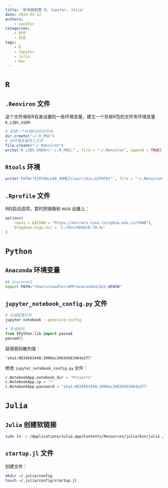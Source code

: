 ```yaml
---
title: '新电脑配置 R, Jupyter, Julia'
date: 2020-05-12
authors:
    - noodler
categories:
    - 软件
    - 日志
tags:
    - R
    - Jupyter
    - Julia
    - Mac
---
```


# `R`

## `.Renviron` 文件

这个文件保存R自身设置的一些环境变量，建立一个存放R包的文件夹环境变量 `R_LIBS_USER`:

``` r
# 新建一个存放R包的文件夹
dir.create("~/.R_PKG")
# 将环境变量写入文件
file.create("~/.Renviron")
write('R_LIBS_USER=\"~/.R_PKG\"', file = "~/.Renviron", append = TRUE)
```

## `Rtools` 环境

``` r
write('PATH="${RTOOLS40_HOME}\\usr\\bin;${PATH}"', file = "~/.Renviron", append = TRUE)
```

## `.Rprofile` 文件

R的启动选项，暂时把镜像和 `HUGO` 设置上：

``` r
options(
    repos = c(CRAN = "https://mirrors.tuna.tsinghua.edu.cn/CRAN"),
    blogdown.hugo.dir = 'C:/Env/HUGO/0.70.0/'
)
```


# `Python`

## `Anaconda` 环境变量

``` zsh
## Anaconda3
export PATH="/Users/noodler/APP/anaconda3/bin:$PATH"
```

## `jupyter_notebook_config.py` 文件

``` bash
# 生成配置文件
jupyter notebook --generate-config
```

``` python
# 生成密码
from IPython.lib import passwd
passwd()
```

获得密码散列值：

`'sha1:0834563448:3900ac34634563464a377'`

修改 `jupyter_notebook_config.py` 文件：

``` python
c.NotebookApp.notebook_dir = 'Projects'
c.NotebookApp.ip = '*'
c.NotebookApp.password = 'sha1:0834563448:3900ac34634563464a377'
```

# `Julia`

## `Julia` 创建软链接

``` bash
sudo ln -s /Applications/Julia.app/Contents/Resources/julia/bin/julia /usr/local/bin/julia
```

## `startup.jl` 文件

创建文件：

``` bash
mkdir ~/.julia/config
touch ~/.julia/config/startup.jl
```


